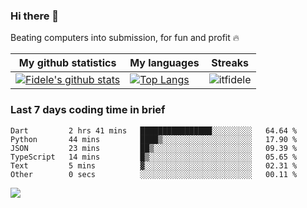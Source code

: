### Hi there 👋
<p>Beating computers into submission, for fun and profit 🔥</p>

|My github statistics|My languages|Streaks|
|-|-|-|
|[![Fidele's github stats](https://github-readme-stats.vercel.app/api?username=itfidele&count_private=true&show_icons=true&theme=dark&hide_title=true)](https://github.com/itfidele)|[![Top Langs](https://github-readme-stats.vercel.app/api/top-langs/?username=itfidele&show_icons=true&langs_count=10&theme=dark&layout=compact&hide_title=true)](https://github.com/itfidele)|![itfidele](https://github-readme-streak-stats.herokuapp.com/?user=itfidele&theme=dark)

### Last 7 days coding time in brief
<!--START_SECTION:waka-->

```text
Dart         2 hrs 41 mins   ████████████████░░░░░░░░░   64.64 %
Python       44 mins         ████▒░░░░░░░░░░░░░░░░░░░░   17.90 %
JSON         23 mins         ██▒░░░░░░░░░░░░░░░░░░░░░░   09.39 %
TypeScript   14 mins         █▒░░░░░░░░░░░░░░░░░░░░░░░   05.65 %
Text         5 mins          ▓░░░░░░░░░░░░░░░░░░░░░░░░   02.31 %
Other        0 secs          ░░░░░░░░░░░░░░░░░░░░░░░░░   00.11 %
```

<!--END_SECTION:waka-->

![](https://komarev.com/ghpvc/?username=itfidele)
